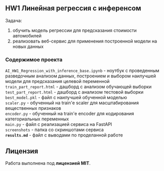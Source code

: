 ## HW1 Линейная регрессия с инференсом

Задача:
1) обучить модель регрессии для предсказания стоимости автомобилей
2) реализовать веб-сервис для применения построенной модели на новых данных

### Содержимое проекта
`AI_HW1_Regression_with_inference_base.ipynb` - ноутбук с проведенным разведочным анализом данных, построением и выбором наилучшей модели для предсказания целевой переменной <br>
`train_part_report.html` - дашборд с анализом обучающей выборки <br>
`test_part_report.html` - дашборд с анализом тестовой выборки <br>
`best_model.pkl` - файл с наилучшей обученной моделью <br>
`scaler.py` - обученный на train'е scaler для масштабирования вещественных признаков <br>
`encoder.py` - обученный на train'е encoder для кодирования категориальных переменных <br>
`main.py` - файл с реализацией сервиса на FastAPI <br>
`screenshots` - папка со скриншотами сервиса <br>
**`results.md`** - файл с выводами по проделанной работе

## Лицензия
Работа выполнена под **лицензией MIT**.
